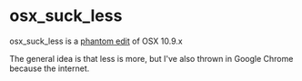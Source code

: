 osx_suck_less
=============

osx_suck_less is a [phantom edit](http://en.wikipedia.org/wiki/The_Phantom_Edit) of OSX 10.9.x

The general idea is that less is more, but I've also thrown in Google Chrome because the internet.
